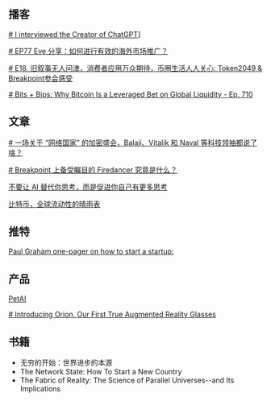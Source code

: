 
## 播客

[# I interviewed the Creator of ChatGPT](https://www.youtube.com/@DavidPerellChannel)]

[# EP77 Eve 分享：如何进行有效的海外市场推广？](https://podwise.ai/dashboard/episodes/1949421)

[# E18. 旧叙事无人问津，消费者应用万众期待，币圈生活人人关心: Token2049 & Breakpoint参会感受](https://podwise.ai/dashboard/episodes/1938061)

[# Bits + Bips: Why Bitcoin Is a Leveraged Bet on Global Liquidity - Ep. 710](https://www.youtube.com/watch?v=im4J4ZR_5ds)

## 文章

[# 一场关于 “网络国家” 的加密盛会，Balaji、Vitalik 和 Naval 等科技领袖都说了啥？](https://web3caff.com/zh/archives/106438)

[# Breakpoint 上备受瞩目的 Firedancer 究竟是什么？](https://web3caff.com/zh/archives/106302)

[不要让 AI 替代你思考，而是促进你自己有更多思考](https://mp.weixin.qq.com/s/6t_KsMUU3QYma5FlRFAsFQ)

[比特币，全球流动性的晴雨表](https://mirror.xyz/foresightnews.eth/11G6S0nol3SPJZg_Vwyiq4fkqGdzXeKxCdo8MTHnk-k)


## 推特

[Paul Graham one-pager on how to start a startup:](https://x.com/benln/status/1838238036196241502)


## 产品

[PetAI](https://www.producthunt.com/products/petai/launches)

[# Introducing Orion, Our First True Augmented Reality Glasses](https://about.fb.com/news/2024/09/introducing-orion-our-first-true-augmented-reality-glasses/)

## 书籍

- 无穷的开始：世界进步的本源
- The Network State: How To Start a New Country
- The Fabric of Reality: The Science of Parallel Universes--and Its Implications